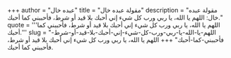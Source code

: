 +++
author = "عبده خال"
title = "مقولة عبده خال"
description = "مقولة عبده خال: اللهم يا الله، يا ربي ورب كل شيء إني أحبك بلا قيد أو شرط، فأحببني كما أحبك."
quote = '''اللهم يا الله، يا ربي ورب كل شيء إني أحبك بلا قيد أو شرط، فأحببني كما أحبك.'''
slug = "اللهم-يا-الله-يا-ربي-ورب-كل-شيء-إني-أحبك-بلا-قيد-أو-شرط-فأحببني-كما-أحبك"
+++
اللهم يا الله، يا ربي ورب كل شيء إني أحبك بلا قيد أو شرط، فأحببني كما أحبك.
